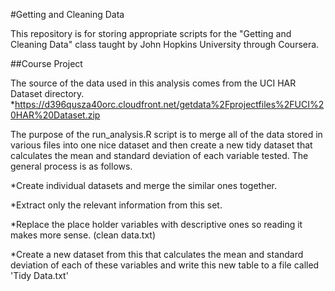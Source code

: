#Getting and Cleaning Data

This repository is for storing appropriate scripts for the "Getting and Cleaning Data" class taught by John Hopkins University through Coursera.

##Course Project

The source of the data used in this analysis comes from the UCI HAR Dataset directory.
*https://d396qusza40orc.cloudfront.net/getdata%2Fprojectfiles%2FUCI%20HAR%20Dataset.zip

The purpose of the run_analysis.R script is to merge all of the  data stored in various files into one nice dataset and then create a new tidy dataset that calculates the mean and standard deviation of each variable tested.  The general process is as follows.

*Create individual datasets and merge the similar ones together.

*Extract only the relevant information from this set.

*Replace the place holder variables with descriptive ones so reading it makes more sense. (clean data.txt)

*Create a new dataset from this that calculates the mean and standard deviation of each of these variables and write this new table to a file called 'Tidy Data.txt'

